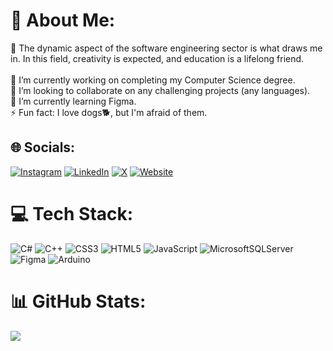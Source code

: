 # 💫 About Me:
💬 The dynamic aspect of the software engineering sector is what draws me in. In this field, creativity is expected, and education is a lifelong friend.<br><br>🔭 I’m currently working on completing my Computer Science degree.<br>👯 I’m looking to collaborate on any challenging projects (any languages).<br>🌱 I’m currently learning Figma.<br>⚡ Fun fact: I love dogs🐕, but I'm afraid of them.


## 🌐 Socials:
[![Instagram](https://img.shields.io/badge/Instagram-%23E4405F.svg?logo=Instagram&logoColor=white)](https://instagram.com/generousity_km) 
[![LinkedIn](https://img.shields.io/badge/LinkedIn-%230077B5.svg?logo=linkedin&logoColor=white)](https://linkedin.com/in/keneilwe-mpho-ramatsui-370666246/) 
[![X](https://img.shields.io/badge/X-black.svg?logo=X&logoColor=white)](https://x.com/@Mpho0377) 
[![Website](https://img.shields.io/badge/website-000000?style=for-the-badge&logo=About.me&logoColor=white)](https://kmphor.github.io/Personal-Website/) 

# 💻 Tech Stack:
![C#](https://img.shields.io/badge/c%23-%23239120.svg?style=for-the-badge&logo=csharp&logoColor=white) 
![C++](https://img.shields.io/badge/c++-%2300599C.svg?style=for-the-badge&logo=c%2B%2B&logoColor=white) 
![CSS3](https://img.shields.io/badge/css3-%231572B6.svg?style=for-the-badge&logo=css3&logoColor=white) 
![HTML5](https://img.shields.io/badge/html5-%23E34F26.svg?style=for-the-badge&logo=html5&logoColor=white) 
![JavaScript](https://img.shields.io/badge/javascript-%23323330.svg?style=for-the-badge&logo=javascript&logoColor=%23F7DF1E) 
![MicrosoftSQLServer](https://img.shields.io/badge/Microsoft%20SQL%20Server-CC2927?style=for-the-badge&logo=microsoft%20sql%20server&logoColor=white) 
![Figma](https://img.shields.io/badge/figma-%23F24E1E.svg?style=for-the-badge&logo=figma&logoColor=white) 
![Arduino](https://img.shields.io/badge/-Arduino-00979D?style=for-the-badge&logo=Arduino&logoColor=white)

# 📊 GitHub Stats:
<!--
![](https://github-readme-stats.vercel.app/api?username=KMphoR&theme=blue-green&hide_border=false&include_all_commits=true&count_private=true)<br/>
![](https://github-readme-streak-stats.herokuapp.com/?user=KMphoR&theme=blue-green&hide_border=false)<br/>
-->
![](https://github-readme-stats.vercel.app/api/top-langs/?username=KMphoR&theme=blue-green&hide_border=false&include_all_commits=true&count_private=true&layout=compact)

<!--
### ✍️ Random Dev Quote
![](https://quotes-github-readme.vercel.app/api?type=horizontal&theme=radical)

### 🔝 Top Contributed Repo
![](https://github-contributor-stats.vercel.app/api?username=KMphoR&limit=5&theme=dark&combine_all_yearly_contributions=true)

---
[![](https://visitcount.itsvg.in/api?id=KMphoR&icon=0&color=6)](https://visitcount.itsvg.in)
-->
